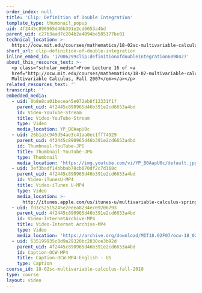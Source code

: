 ```yaml
---
order_index: null
title: 'Clip: Definition of Double Integration'
template_type: thumbnail_popup
uid: 4f2445c890965d46b391e2cd6653a4bd
parent_uid: c27b3aad7c204b2a4094be585177be01
technical_location: >-
  https://ocw.mit.edu/courses/mathematics/18-02sc-multivariable-calculus-fall-2010/3.-double-integrals-and-line-integrals-in-the-plane/part-a-double-integrals/session-47-definition-of-double-integration/clip-definition-of-double-integration
short_url: clip-definition-of-double-integration
inline_embed_id: '17006299clip:definitionofdoubleintegration6090427'
about_this_resource_text: >-
  <p class="scholar_medsm">From Lecture 16 of <a
  href="http://ocw.mit.edu/courses/mathematics/18-02-multivariable-calculus-fall-2007/video-lectures/"><em>18.02
  Multivariable Calculus, Fall 2007</em></a></p>
related_resources_text: ''
transcript: ''
embedded_media:
  - uid: 0b8e8ca01becea45e072eb8f12331f1f
    parent_uid: 4f2445c890965d46b391e2cd6653a4bd
    id: Video-YouTube-Stream
    title: Video-YouTube-Stream
    type: Video
    media_location: YP_B0AapU0c
  - uid: 26b1a3c945d54ae3c41aa0ec1ff74929
    parent_uid: 4f2445c890965d46b391e2cd6653a4bd
    id: Thumbnail-YouTube-JPG
    title: Thumbnail-YouTube-JPG
    type: Thumbnail
    media_location: 'https://img.youtube.com/vi/YP_B0AapU0c/default.jpg'
  - uid: 3ef3badf14bbbab78cb670df2c7d168c
    parent_uid: 4f2445c890965d46b391e2cd6653a4bd
    id: Video-iTunesU-MP4
    title: Video-iTunes U-MP4
    type: Video
    media_location: >-
      http://itunes.apple.com/us/itunes-u/multivariable-calculus-spring/id354869122
  - uid: fd3c52515245e2eeea8234ec09206793
    parent_uid: 4f2445c890965d46b391e2cd6653a4bd
    id: Video-InternetArchive-MP4
    title: Video-Internet Archive-MP4
    type: Video
    media_location: 'https://archive.org/download/MIT18.02F07/ocw-18_02-f07-lec16_300k.mp4'
  - uid: 635199935c8d9a29320bc2830ce3b92d
    parent_uid: 4f2445c890965d46b391e2cd6653a4bd
    id: Caption-OCW-MP4
    title: Caption-OCW-MP4-English - US
    type: Caption
course_id: 18-02sc-multivariable-calculus-fall-2010
type: course
layout: video
---
```

